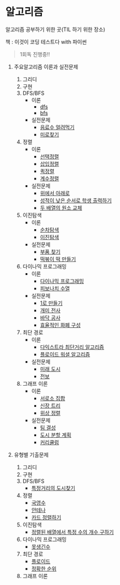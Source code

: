 # 알고리즘

알고리즘 공부하기 위한 곳(TIL 하기 위한 장소)

책 : 이것이 코딩 테스트다 with 파이썬

> 1회독 진행중!!

1. 주요알고리즘 이론과 실전문제

   1. 그리디
   2. 구현
   3. DFS/BFS
      - 이론
        - [dfs](https://github.com/Taewoong-H/algorithm/blob/main/dfs%2Cbfs/dfs.md)
        - [bfs](https://github.com/Taewoong-H/algorithm/blob/main/dfs%2Cbfs/bfs.md)
      - 실전문제
        - [음료수 얼려먹기](https://github.com/Taewoong-H/algorithm/blob/main/dfs%2Cbfs/%EC%9D%8C%EB%A3%8C%EC%88%98%EC%96%BC%EB%A0%A4%EB%A8%B9%EA%B8%B0.py)
        - [미로찾기](https://github.com/Taewoong-H/algorithm/blob/main/dfs%2Cbfs/%EB%AF%B8%EB%A1%9C%EC%B0%BE%EA%B8%B0.py)
   4. 정렬
      - 이론
        - [선택정렬](https://github.com/Taewoong-H/algorithm/blob/main/%EC%A0%95%EB%A0%AC/%EC%84%A0%ED%83%9D%EC%A0%95%EB%A0%AC.py)
        - [삽입정렬](https://github.com/Taewoong-H/algorithm/blob/main/%EC%A0%95%EB%A0%AC/%EC%82%BD%EC%9E%85%EC%A0%95%EB%A0%AC.py)
        - [퀵정렬](https://github.com/Taewoong-H/algorithm/blob/main/%EC%A0%95%EB%A0%AC/%ED%80%B5%EC%A0%95%EB%A0%AC.py)
        - [계수정렬](https://github.com/Taewoong-H/algorithm/blob/main/%EC%A0%95%EB%A0%AC/%EA%B3%84%EC%88%98%EC%A0%95%EB%A0%AC.py)
      - 실전문제
        - [위에서 아래로](https://github.com/Taewoong-H/algorithm/blob/main/%EC%A0%95%EB%A0%AC/%EC%9C%84%EC%97%90%EC%84%9C%20%EC%95%84%EB%9E%98%EB%A1%9C.py)
        - [성적이 낮은 순서로 학생 출력하기](https://github.com/Taewoong-H/algorithm/blob/main/%EC%A0%95%EB%A0%AC/%EC%84%B1%EC%A0%81%EC%9D%B4%20%EB%82%AE%EC%9D%80%20%EC%88%9C%EC%84%9C%EB%A1%9C%20%ED%95%99%EC%83%9D%20%EC%B6%9C%EB%A0%A5%ED%95%98%EA%B8%B0.py)
        - [두 배열의 원소 교체](https://github.com/Taewoong-H/algorithm/blob/main/%EC%A0%95%EB%A0%AC/%EB%91%90%20%EB%B0%B0%EC%97%B4%EC%9D%98%20%EC%9B%90%EC%86%8C%20%EA%B5%90%EC%B2%B4.py)
   5. 이진탐색
      - 이론
        - [순차탐색](https://github.com/Taewoong-H/algorithm/blob/main/%EC%9D%B4%EC%A7%84%ED%83%90%EC%83%89/%EC%88%9C%EC%B0%A8%ED%83%90%EC%83%89.py)
        - [이진탐색](https://github.com/Taewoong-H/algorithm/blob/main/%EC%9D%B4%EC%A7%84%ED%83%90%EC%83%89/%EC%9D%B4%EC%A7%84%ED%83%90%EC%83%89.py)
      - 실전문제
        - [부품 찾기](https://github.com/Taewoong-H/algorithm/blob/main/%EC%9D%B4%EC%A7%84%ED%83%90%EC%83%89/%EB%B6%80%ED%92%88%20%EC%B0%BE%EA%B8%B0.py)
        - [떡볶이 떡 만들기](https://github.com/Taewoong-H/algorithm/blob/main/%EC%9D%B4%EC%A7%84%ED%83%90%EC%83%89/%EB%96%A1%EB%B3%B6%EC%9D%B4%20%EB%96%A1%20%EB%A7%8C%EB%93%A4%EA%B8%B0.py)
   6. 다이나믹 프로그래밍
      - 이론
        - [다이나믹 프로그래밍](https://github.com/Taewoong-H/algorithm/blob/main/%EB%8B%A4%EC%9D%B4%EB%82%98%EB%AF%B9%20%ED%94%84%EB%A1%9C%EA%B7%B8%EB%9E%98%EB%B0%8D/%EB%8B%A4%EC%9D%B4%EB%82%98%EB%AF%B9%20%ED%94%84%EB%A1%9C%EA%B7%B8%EB%9E%98%EB%B0%8D.md)
        - [피보나치 수열](<https://github.com/Taewoong-H/algorithm/blob/main/%EB%8B%A4%EC%9D%B4%EB%82%98%EB%AF%B9%20%ED%94%84%EB%A1%9C%EA%B7%B8%EB%9E%98%EB%B0%8D/%ED%94%BC%EB%B3%B4%EB%82%98%EC%B9%98%20%EC%88%98%EC%97%B4(with%20%EB%A9%94%EB%AA%A8%EC%9D%B4%EC%A0%9C%EC%9D%B4%EC%85%98).py>)
      - 실전문제
        - [1로 만들기](https://github.com/Taewoong-H/algorithm/blob/main/%EB%8B%A4%EC%9D%B4%EB%82%98%EB%AF%B9%20%ED%94%84%EB%A1%9C%EA%B7%B8%EB%9E%98%EB%B0%8D/1%EB%A1%9C%20%EB%A7%8C%EB%93%A4%EA%B8%B0.py)
        - [개미 전사](https://github.com/Taewoong-H/algorithm/blob/main/%EB%8B%A4%EC%9D%B4%EB%82%98%EB%AF%B9%20%ED%94%84%EB%A1%9C%EA%B7%B8%EB%9E%98%EB%B0%8D/%EA%B0%9C%EB%AF%B8%20%EC%A0%84%EC%82%AC.py)
        - [바닥 공사](https://github.com/Taewoong-H/algorithm/blob/main/%EB%8B%A4%EC%9D%B4%EB%82%98%EB%AF%B9%20%ED%94%84%EB%A1%9C%EA%B7%B8%EB%9E%98%EB%B0%8D/%EB%B0%94%EB%8B%A5%20%EA%B3%B5%EC%82%AC.py)
        - [효율적인 화폐 구성](https://github.com/Taewoong-H/algorithm/blob/main/%EB%8B%A4%EC%9D%B4%EB%82%98%EB%AF%B9%20%ED%94%84%EB%A1%9C%EA%B7%B8%EB%9E%98%EB%B0%8D/%ED%9A%A8%EC%9C%A8%EC%A0%81%EC%9D%B8%20%ED%99%94%ED%8F%90%20%EA%B5%AC%EC%84%B1.py)
   7. 최단 경로
      - 이론
        - [다익스트라 최단거리 알고리즘](https://github.com/Taewoong-H/algorithm/blob/main/%EC%B5%9C%EB%8B%A8%20%EA%B2%BD%EB%A1%9C/%EB%8B%A4%EC%9D%B5%EC%8A%A4%ED%8A%B8%EB%9D%BC%20%EC%B5%9C%EB%8B%A8%20%EA%B2%BD%EB%A1%9C%20%EC%95%8C%EA%B3%A0%EB%A6%AC%EC%A6%98.md)
        - [플로이드 워셜 알고리즘](https://github.com/Taewoong-H/algorithm/blob/main/%EC%B5%9C%EB%8B%A8%20%EA%B2%BD%EB%A1%9C/%ED%94%8C%EB%A1%9C%EC%9D%B4%EB%93%9C%20%EC%9B%8C%EC%85%9C%20%EC%95%8C%EA%B3%A0%EB%A6%AC%EC%A6%98.md)
      - 실전문제
        - [미래 도시](https://github.com/Taewoong-H/algorithm/blob/main/%EC%B5%9C%EB%8B%A8%20%EA%B2%BD%EB%A1%9C/%EB%AF%B8%EB%9E%98%20%EB%8F%84%EC%8B%9C.py)
        - [전보](https://github.com/Taewoong-H/algorithm/blob/main/%EC%B5%9C%EB%8B%A8%20%EA%B2%BD%EB%A1%9C/%EC%A0%84%EB%B3%B4.py)
   8. 그래프 이론
      - 이론
        - [서로소 집합](https://github.com/Taewoong-H/algorithm/blob/main/%EA%B7%B8%EB%9E%98%ED%94%84%20%EC%9D%B4%EB%A1%A0/%EC%84%9C%EB%A1%9C%EC%86%8C%20%EC%A7%91%ED%95%A9.md)
        - [신장 트리](https://github.com/Taewoong-H/algorithm/blob/main/%EA%B7%B8%EB%9E%98%ED%94%84%20%EC%9D%B4%EB%A1%A0/%EC%8B%A0%EC%9E%A5%20%ED%8A%B8%EB%A6%AC.md)
        - [위상 정렬](https://github.com/Taewoong-H/algorithm/blob/main/%EA%B7%B8%EB%9E%98%ED%94%84%20%EC%9D%B4%EB%A1%A0/%EC%9C%84%EC%83%81%20%EC%A0%95%EB%A0%AC.md)
      - 실전문제
        - [팀 결성](https://github.com/Taewoong-H/algorithm/blob/main/%EA%B7%B8%EB%9E%98%ED%94%84%20%EC%9D%B4%EB%A1%A0/%ED%8C%80%20%EA%B2%B0%EC%84%B1.py)
        - [도시 분할 계획](https://github.com/Taewoong-H/algorithm/blob/main/%EA%B7%B8%EB%9E%98%ED%94%84%20%EC%9D%B4%EB%A1%A0/%EB%8F%84%EC%8B%9C%20%EB%B6%84%ED%95%A0%20%EA%B3%84%ED%9A%8D.py)
        - [커리큘럼](https://github.com/Taewoong-H/algorithm/blob/main/%EA%B7%B8%EB%9E%98%ED%94%84%20%EC%9D%B4%EB%A1%A0/%EC%BB%A4%EB%A6%AC%ED%81%98%EB%9F%BC.py)

2. 유형별 기출문제

   1. 그리디
   2. 구현
   3. DFS/BFS
      - [특정거리의 도시찾기](https://github.com/Taewoong-H/algorithm/blob/main/dfs%2Cbfs/%ED%8A%B9%EC%A0%95%EA%B1%B0%EB%A6%AC%EC%9D%98%20%EB%8F%84%EC%8B%9C%20%EC%B0%BE%EA%B8%B0.py)
   4. 정렬
      - [국영수]()
      - [안테나](https://github.com/Taewoong-H/algorithm/blob/main/%EC%A0%95%EB%A0%AC/%EC%95%88%ED%85%8C%EB%82%98.py)
      - [카드 정렬하기](https://github.com/Taewoong-H/algorithm/blob/main/%EC%A0%95%EB%A0%AC/%EC%B9%B4%EB%93%9C%20%EC%A0%95%EB%A0%AC%ED%95%98%EA%B8%B0.py)
   5. 이진탐색
      - [정렬된 배열에서 특정 수의 개수 구하기](https://github.com/Taewoong-H/algorithm/blob/main/%EC%9D%B4%EC%A7%84%ED%83%90%EC%83%89/%EC%A0%95%EB%A0%AC%EB%90%9C%20%EB%B0%B0%EC%97%B4%EC%97%90%EC%84%9C%20%ED%8A%B9%EC%A0%95%20%EC%88%98%EC%9D%98%20%EA%B0%9C%EC%88%98%20%EA%B5%AC%ED%95%98%EA%B8%B0.py)
   6. 다이나믹 프로그래밍
      - [못생긴수](https://github.com/Taewoong-H/algorithm/blob/main/%EB%8B%A4%EC%9D%B4%EB%82%98%EB%AF%B9%20%ED%94%84%EB%A1%9C%EA%B7%B8%EB%9E%98%EB%B0%8D/%EB%AA%BB%EC%83%9D%EA%B8%B4%EC%88%98.py)
   7. 최단 경로
      - [플로이드](https://github.com/Taewoong-H/algorithm/blob/main/%EC%B5%9C%EB%8B%A8%20%EA%B2%BD%EB%A1%9C/%ED%94%8C%EB%A1%9C%EC%9D%B4%EB%93%9C.py)
      - [정확한 순위](https://github.com/Taewoong-H/algorithm/blob/main/%EC%B5%9C%EB%8B%A8%20%EA%B2%BD%EB%A1%9C/%EC%A0%95%ED%99%95%ED%95%9C%20%EC%88%9C%EC%9C%84.py)
   8. 그래프 이론

